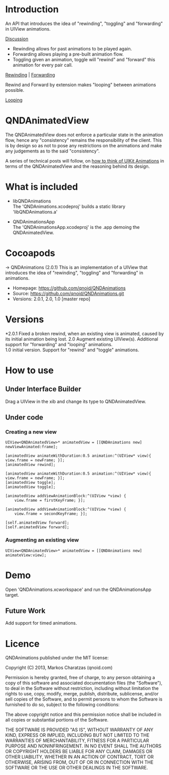 # Introduction
An API that introduces the idea of "rewinding", "toggling" and "forwarding" in UIView animations. 

[Discussion][3]

* Rewinding allows for past animations to be played again.
* Forwarding allows playing a pre-built animation flow.
* Toggling given an animation, toggle will "rewind" and "forward" this animation for every pair call.

[Rewinding][2] | [Forwarding][4]

Rewind and Forward by extension makes "looping" between animations possible.

[Looping][5] 

# QNDAnimatedView

The QNDAnimatedView does not enforce a particular state in the animation flow, hence any "consistency" remains the responsibility of the client. This is by design so as not to pose any restrictions on the animations and make any judgements as to the said "consistency".

A series of technical posts will follow, on [how to think of UIKit Animations][1] in terms of the QNDAnimatedView and the reasoning behind its design.

# What is included

* libQNDAnimations    
The 'QNDAnimations.xcodeproj' builds a static library 'libQNDAnimations.a'

* QNDAnimationsApp    
The 'QNDAnimationsApp.xcodeproj' is the .app demoing the QNDAnimatedView.

# Cocoapods

  -> QNDAnimations (2.0.1)
   This is an implementation of a UIView that introduces the idea of "rewinding", "toggling" and "forwarding" in animations.
   - Homepage: https://github.com/qnoid/QNDAnimations
   - Source:   https://github.com/qnoid/QNDAnimations.git
   - Versions: 2.0.1, 2.0, 1.0 [master repo]

# Versions
*2.0.1 Fixed a broken rewind, when an existing view is animated, caused by its initial animation being lost.
2.0 Augment existing UIView(s). Additional support for "forwarding" and "looping" animations.  
1.0 initial version. Support for "rewind" and "toggle" animations.

# How to use

## Under Interface Builder
Drag a UIView in the xib and change its type to QNDAnimatedView.

## Under code

### Creating a new view

	UIView<QNDAnimatedView>* animatedView = [[QNDAnimations new] newViewAnimated:frame];

	[animatedView animateWithDuration:0.5 animation:^(UIView* view){ view.frame = newFrame; }];
	[animatedView rewind];

	[animatedView animateWithDuration:0.5 animation:^(UIView* view){ view.frame = newFrame; }];
	[animatedView toggle];
	[animatedView toggle];

    [animatedView addViewAnimationBlock:^(UIView *view) {
        view.frame = firstKeyFrame; }];
     
    [animatedView addViewAnimationBlock:^(UIView *view) {
        view.frame = secondKeyFrame; }];

    [self.animatedView forward];
    [self.animatedView forward];

### Augmenting an existing view

	UIView<QNDAnimatedView>* animatedView = [[QNDAnimations new] animateView:view];

# Demo

Open 'QNDAnimations.xcworkspace' and run the QNDAnimationsApp target.

## Future Work

Add support for timed animations.

[1]: http://qnoid.com
[2]: http://www.youtube.com/watch?v=Y_OuP9mpfMY&feature=youtu.be
[3]: https://plus.google.com/116431322187209993066/posts/fsXY6cVH2Vv 
[4]: http://www.youtube.com/watch?v=aijJ7nAfdvo
[5]: http://www.youtube.com/watch?v=CAOaKGn-K5g

# Licence

QNDAnimations published under the MIT license:

Copyright (C) 2013, Markos Charatzas (qnoid.com)

Permission is hereby granted, free of charge, to any person obtaining a copy of this software and associated documentation files (the "Software"), to deal in the Software without restriction, including without limitation the rights to use, copy, modify, merge, publish, distribute, sublicense, and/or sell copies of the Software, and to permit persons to whom the Software is furnished to do so, subject to the following conditions:

The above copyright notice and this permission notice shall be included in all copies or substantial portions of the Software.

THE SOFTWARE IS PROVIDED "AS IS", WITHOUT WARRANTY OF ANY KIND, EXPRESS OR IMPLIED, INCLUDING BUT NOT LIMITED TO THE WARRANTIES OF MERCHANTABILITY, FITNESS FOR A PARTICULAR PURPOSE AND NONINFRINGEMENT. IN NO EVENT SHALL THE AUTHORS OR COPYRIGHT HOLDERS BE LIABLE FOR ANY CLAIM, DAMAGES OR OTHER LIABILITY, WHETHER IN AN ACTION OF CONTRACT, TORT OR OTHERWISE, ARISING FROM, OUT OF OR IN CONNECTION WITH THE SOFTWARE OR THE USE OR OTHER DEALINGS IN THE SOFTWARE.

